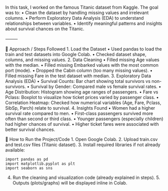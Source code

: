 In this task, I worked on the famous Titanic dataset from Kaggle.
The goal was to:
	•	Clean the dataset by handling missing values and irrelevant columns.
	•	Perform Exploratory Data Analysis (EDA) to understand relationships between variables.
	•	Identify meaningful patterns and insights about survival chances on the Titanic.

⸻

📌 Approach / Steps Followed
	1.	Load the Dataset
	•	Used pandas to load the train and test datasets into Google Colab.
	•	Checked dataset shape, columns, and missing values.
	2.	Data Cleaning
	•	Filled missing Age values with the median.
	•	Filled missing Embarked values with the most common port (mode).
	•	Dropped the Cabin column (too many missing values).
	•	Filled missing Fare in the test dataset with median.
	3.	Exploratory Data Analysis (EDA)
	•	Survival Counts: Bar chart showing total survivors vs non-survivors.
	•	Survival by Gender: Compared male vs female survival rates.
	•	Age Distribution: Histogram showing age ranges of passengers.
	•	Fare vs Pclass: Boxplot to visualize how ticket prices varied by passenger class.
	•	Correlation Heatmap: Checked how numerical variables (Age, Fare, Pclass, SibSp, Parch) relate to survival.
	4.	Insights Found
	•	Women had a higher survival rate compared to men.
	•	First-class passengers survived more often than second or third class.
	•	Younger passengers (especially children) had higher chances of survival.
	•	Higher ticket fares were associated with better survival chances.

 📌 How to Run the Project/Code
	1.	Open Google Colab.
	2.	Upload train.csv and test.csv files (Titanic dataset).
	3.	Install required libraries if not already available:

    import pandas as pd
    import matplotlib.pyplot as plt
    import seaborn as sns

  4.	Run the cleaning and visualization code (already explained in steps).
	5.	Outputs (plots/graphs) will be displayed inline in Colab.
